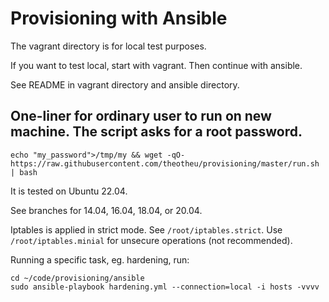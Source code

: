 
# Provisioning with Ansible

The vagrant directory is for local test purposes.

If you want to test local, start with vagrant. Then continue with ansible.

See README in vagrant directory and ansible directory.

## One-liner for ordinary user to run on new machine. The script asks for a root password. 


`echo "my_password">/tmp/my && wget -qO- https://raw.githubusercontent.com/theotheu/provisioning/master/run.sh | bash`


It is tested on Ubuntu 22.04. 

See branches for 14.04, 16.04, 18.04, or 20.04.

Iptables is applied in strict mode. See `/root/iptables.strict`. Use `/root/iptables.minial` for unsecure operations (not recommended).

Running a specific task, eg. hardening, run:
```
cd ~/code/provisioning/ansible
sudo ansible-playbook hardening.yml --connection=local -i hosts -vvvv
```
